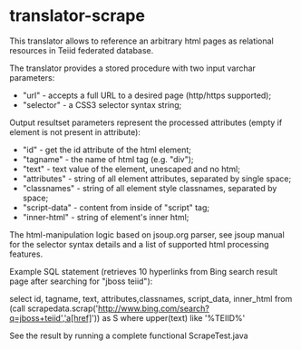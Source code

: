 translator-scrape
=================

This translator allows to reference an arbitrary html pages as relational resources in Teiid federated database.

The translator provides a stored procedure with two input varchar parameters:
* "url" - accepts a full URL to a desired page (http/https supported);
* "selector" - a CSS3 selector syntax string;

Output resultset parameters represent the processed attributes (empty if element is not present in attribute):
* "id" - get the id attribute of the html element;
* "tagname" - the name of html tag (e.g. "div");
* "text" - text value of the element, unescaped and no html;
* "attributes" - string of all element attributes, separated by single space;
* "classnames" - string of all element style classnames, separated by space;
* "script-data" - content from inside of "script" tag;
* "inner-html" - string of element's inner html;

The html-manipulation logic based on jsoup.org parser, see jsoup manual for the selector syntax details and a list of supported html processing features.

Example SQL statement (retrieves 10 hyperlinks from Bing search result page after searching for "jboss teiid"):

select 
   id, tagname, text, attributes,classnames, script_data, inner_html 
from 
   (call scrapedata.scrap('http://www.bing.com/search?q=jboss+teiid','a[href]')) as S 
where 
   upper(text) like '%TEIID%'

See the result by running a complete functional ScrapeTest.java


